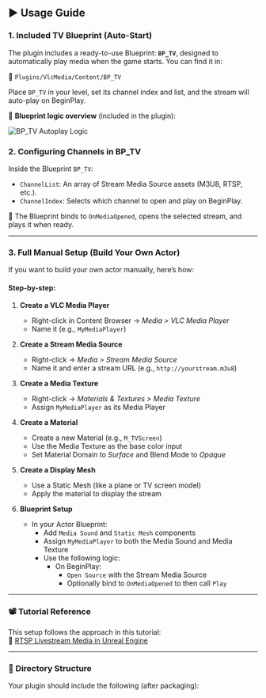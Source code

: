 ## ▶️ Usage Guide

### 1. Included TV Blueprint (Auto-Start)

The plugin includes a ready-to-use Blueprint: **`BP_TV`**, designed to automatically play media when the game starts. You can find it in:

📂 `Plugins/VlcMedia/Content/BP_TV`

Place `BP_TV` in your level, set its channel index and list, and the stream will auto-play on BeginPlay.

🧠 **Blueprint logic overview** (included in the plugin):

![BP_TV Autoplay Logic](https://raw.githubusercontent.com/Jon1969Edwards/VlcMedia_UnrealEngine/main/docs/BP_TV_AutoPlay.png)

### 2. Configuring Channels in BP_TV

Inside the Blueprint `BP_TV`:
- `ChannelList`: An array of Stream Media Source assets (M3U8, RTSP, etc.).
- `ChannelIndex`: Selects which channel to open and play on BeginPlay.

🧩 The Blueprint binds to `OnMediaOpened`, opens the selected stream, and plays it when ready.

---

### 3. Full Manual Setup (Build Your Own Actor)

If you want to build your own actor manually, here’s how:

#### Step-by-step:

1. **Create a VLC Media Player**
   - Right-click in Content Browser → *Media > VLC Media Player*
   - Name it (e.g., `MyMediaPlayer`)

2. **Create a Stream Media Source**
   - Right-click → *Media > Stream Media Source*
   - Name it and enter a stream URL (e.g., `http://yourstream.m3u8`)

3. **Create a Media Texture**
   - Right-click → *Materials & Textures > Media Texture*
   - Assign `MyMediaPlayer` as its Media Player

4. **Create a Material**
   - Create a new Material (e.g., `M_TVScreen`)
   - Use the Media Texture as the base color input
   - Set Material Domain to *Surface* and Blend Mode to *Opaque*

5. **Create a Display Mesh**
   - Use a Static Mesh (like a plane or TV screen model)
   - Apply the material to display the stream

6. **Blueprint Setup**
   - In your Actor Blueprint:
     - Add `Media Sound` and `Static Mesh` components
     - Assign `MyMediaPlayer` to both the Media Sound and Media Texture
     - Use the following logic:
       - On BeginPlay:
         - `Open Source` with the Stream Media Source
         - Optionally bind to `OnMediaOpened` to then call `Play`

---

### 📽️ Tutorial Reference

This setup follows the approach in this tutorial:  
🔗 [RTSP Livestream Media in Unreal Engine](https://www.youtube.com/watch?v=nNNzUf3zNjM)

---

### 📁 Directory Structure

Your plugin should include the following (after packaging):

